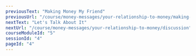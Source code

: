 ```yaml
---
previousText: "Making Money My Friend"
previousUrl: "/course/money-messages/your-relationship-to-money/making-money-my-friend"
nextText: "Let's Talk About It"
nextUrl: "/course/money-messages/your-relationship-to-money/discussion"
courseModuleId: "5"
sessionId: "4"
pageId: "4"
---
```




